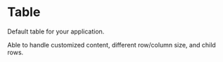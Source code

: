 # Table

Default table for your application.

Able to handle customized content, different row/column size, and child rows.
